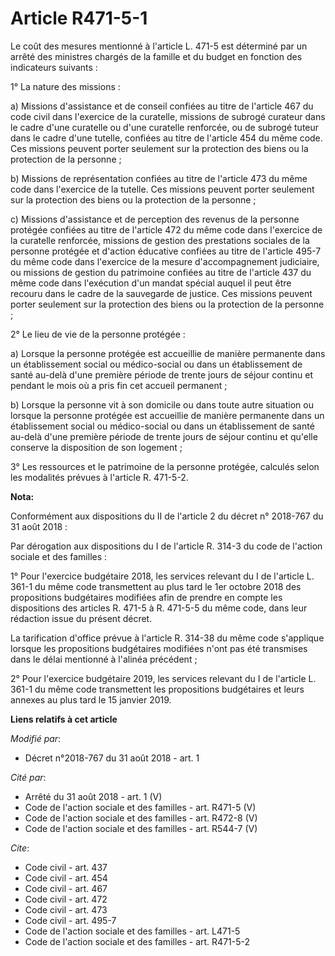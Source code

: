 # Article R471-5-1

Le coût des mesures mentionné à l'article L. 471-5 est déterminé par un arrêté des ministres chargés de la famille et du
budget en fonction des indicateurs suivants :

1° La nature des missions :

a) Missions d'assistance et de conseil confiées au titre de l'article 467 du code civil dans l'exercice de la curatelle,
missions de subrogé curateur dans le cadre d'une curatelle ou d'une curatelle renforcée, ou de subrogé tuteur dans le cadre
d'une tutelle, confiées au titre de l'article 454 du même code. Ces missions peuvent porter seulement sur la protection des
biens ou la protection de la personne ;

b) Missions de représentation confiées au titre de l'article 473 du même code dans l'exercice de la tutelle. Ces missions
peuvent porter seulement sur la protection des biens ou la protection de la personne ;

c) Missions d'assistance et de perception des revenus de la personne protégée confiées au titre de l'article 472 du même code
dans l'exercice de la curatelle renforcée, missions de gestion des prestations sociales de la personne protégée et d'action
éducative confiées au titre de l'article 495-7 du même code dans l'exercice de la mesure d'accompagnement judiciaire, ou
missions de gestion du patrimoine confiées au titre de l'article 437 du même code dans l'exécution d'un mandat spécial auquel
il peut être recouru dans le cadre de la sauvegarde de justice. Ces missions peuvent porter seulement sur la protection des
biens ou la protection de la personne ;

2° Le lieu de vie de la personne protégée :

a) Lorsque la personne protégée est accueillie de manière permanente dans un établissement social ou médico-social ou dans un
établissement de santé au-delà d'une première période de trente jours de séjour continu et pendant le mois où a pris fin cet
accueil permanent ;

b) Lorsque la personne vit à son domicile ou dans toute autre situation ou lorsque la personne protégée est accueillie de
manière permanente dans un établissement social ou médico-social ou dans un établissement de santé au-delà d'une première
période de trente jours de séjour continu et qu'elle conserve la disposition de son logement ;

3° Les ressources et le patrimoine de la personne protégée, calculés selon les modalités prévues à l'article R. 471-5-2.

**Nota:**

Conformément aux dispositions du II de l'article 2 du décret n° 2018-767 du 31 août 2018 :

Par dérogation aux dispositions du I de l'article R. 314-3 du code de l'action sociale et des familles  :

1° Pour l'exercice budgétaire 2018, les services relevant du I de l'article L. 361-1 du même code transmettent au plus tard
le 1er octobre 2018 des propositions budgétaires modifiées afin de prendre en compte les dispositions des articles R. 471-5 à
R. 471-5-5 du même code, dans leur rédaction issue du présent décret.

La tarification d'office prévue à l'article R. 314-38 du même code s'applique lorsque les propositions budgétaires modifiées
n'ont pas été transmises dans le délai mentionné à l'alinéa précédent ;

2° Pour l'exercice budgétaire 2019, les services relevant du I de l'article L. 361-1 du même code transmettent les
propositions budgétaires et leurs annexes au plus tard le 15 janvier 2019.

**Liens relatifs à cet article**

_Modifié par_:

  - Décret n°2018-767 du 31 août 2018 - art. 1

_Cité par_:

  - Arrêté du 31 août 2018 - art. 1 (V)
  - Code de l'action sociale et des familles - art. R471-5 (V)
  - Code de l'action sociale et des familles - art. R472-8 (V)
  - Code de l'action sociale et des familles - art. R544-7 (V)

_Cite_:

  - Code civil - art. 437
  - Code civil - art. 454
  - Code civil - art. 467
  - Code civil - art. 472
  - Code civil - art. 473
  - Code civil - art. 495-7
  - Code de l'action sociale et des familles - art. L471-5
  - Code de l'action sociale et des familles - art. R471-5-2
